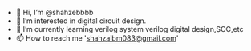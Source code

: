 - 👋 Hi, I’m @shahzebbbb
- 👀 I’m interested in digital circuit design.
- 🌱 I’m currently learning verilog system verilog digital design,SOC,etc
- 📫 How to reach me 'shahzaibm083@gmail.com'
<!---
shahzebbbb/shahzebbbb is a ✨ special ✨ repository because its `README.md` (this file) appears on your GitHub profile.
You can click the Preview link to take a look at your changes.
--->
